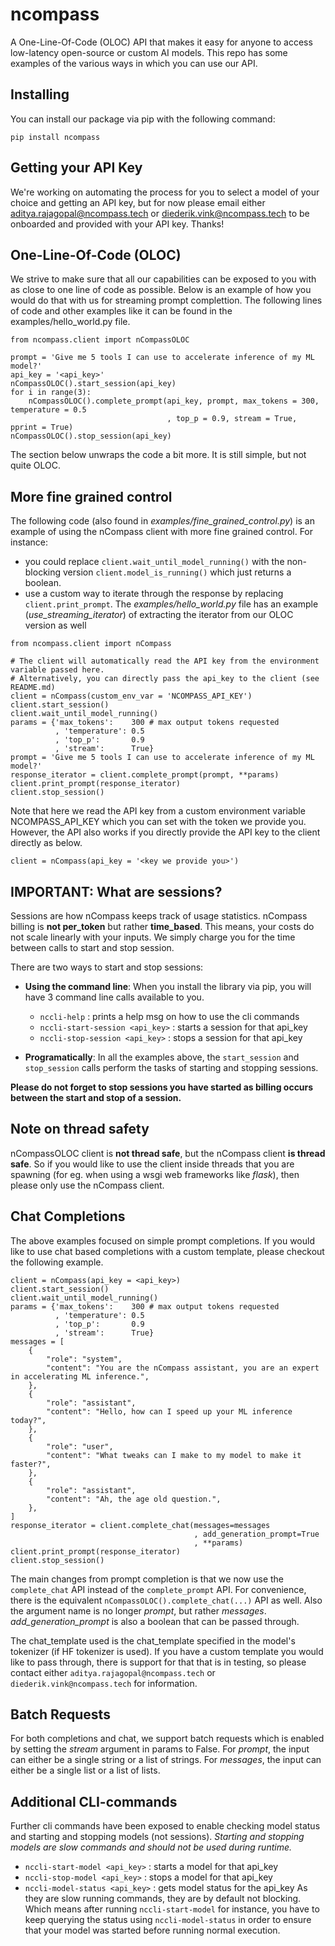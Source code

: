 # ncompass
A One-Line-Of-Code (OLOC) API that makes it easy for anyone to access low-latency open-source or
custom AI models. This repo has some examples of the various ways in which you can use our API. 

## Installing
You can install our package via pip with the following command:  
```
pip install ncompass
```

## Getting your API Key
We're working on automating the process for you to select a model of your choice and getting an API
key, but for now please email either aditya.rajagopal@ncompass.tech or diederik.vink@ncompass.tech to
be onboarded and provided with your API key. Thanks!

## One-Line-Of-Code (OLOC)
We strive to make sure that all our capabilities can be exposed to you with as close to one line
of code as possible. Below is an example of how you would do that with us for streaming prompt 
complettion. The following lines of code and other examples like it can be found in the
examples/hello_world.py file.
```
from ncompass.client import nCompassOLOC

prompt = 'Give me 5 tools I can use to accelerate inference of my ML model?'
api_key = '<api_key>'
nCompassOLOC().start_session(api_key)
for i in range(3):
    nCompassOLOC().complete_prompt(api_key, prompt, max_tokens = 300, temperature = 0.5
                                   , top_p = 0.9, stream = True, pprint = True)
nCompassOLOC().stop_session(api_key)
```
The section below unwraps the code a bit more. It is still simple, but not quite OLOC.

## More fine grained control 
The following code (also found in *examples/fine_grained_control.py*) is an example of using the 
nCompass client with more fine grained control. For instance: 
- you could replace `client.wait_until_model_running()` with the non-blocking version 
  `client.model_is_running()` which just returns a boolean. 
- use a custom way to iterate through the response by replacing `client.print_prompt`. The
  *examples/hello_world.py* file has an example (*use_streaming_iterator*) of extracting the 
  iterator from our OLOC version as well
```
from ncompass.client import nCompass

# The client will automatically read the API key from the environment variable passed here.
# Alternatively, you can directly pass the api_key to the client (see README.md)
client = nCompass(custom_env_var = 'NCOMPASS_API_KEY')
client.start_session()
client.wait_until_model_running()
params = {'max_tokens':    300 # max output tokens requested
          , 'temperature': 0.5
          , 'top_p':       0.9
          , 'stream':      True}
prompt = 'Give me 5 tools I can use to accelerate inference of my ML model?'
response_iterator = client.complete_prompt(prompt, **params)
client.print_prompt(response_iterator)
client.stop_session()
```
Note that here we read the API key from a custom environment variable NCOMPASS_API_KEY which you
can set with the token we provide you. However, the API also works if you directly provide the API
key to the client directly as below.
```
client = nCompass(api_key = '<key we provide you>')
```

## **IMPORTANT:** What are sessions?
Sessions are how nCompass keeps track of usage statistics. nCompass billing is **not per_token** 
but rather **time_based**. This means, your costs do not scale linearly with your inputs. 
We simply charge you for the time between calls to start and stop session. 

There are two ways to start and stop sessions:
- **Using the command line**: When you install the library via pip, you will have 3 command line
  calls available to you. 
  - `nccli-help` : prints a help msg on how to use the cli commands
  - `nccli-start-session <api_key>` : starts a session for that api_key
  - `nccli-stop-session <api_key>` : stops a session for that api_key

- **Programatically**: In all the examples above, the `start_session` and `stop_session` calls
  perform the tasks of starting and stopping sessions.

**Please do not forget to stop sessions you have started as billing occurs between the start and
stop of a session.**

## Note on thread safety
nCompassOLOC client is **not thread safe**, but the nCompass client **is thread safe**. 
So if you would like to use the client inside threads that you are spawning (for eg. when using
a wsgi web frameworks like *flask*), then please only use the nCompass client.

## Chat Completions
The above examples focused on simple prompt completions. If you would like to use chat based
completions with a custom template, please checkout the following example.

```
client = nCompass(api_key = <api_key>)
client.start_session()
client.wait_until_model_running()
params = {'max_tokens':    300 # max output tokens requested
          , 'temperature': 0.5
          , 'top_p':       0.9
          , 'stream':      True}
messages = [
    {
        "role": "system",
        "content": "You are the nCompass assistant, you are an expert in accelerating ML inference.",
    },
    {
        "role": "assistant",
        "content": "Hello, how can I speed up your ML inference today?",
    },
    {
        "role": "user",
        "content": "What tweaks can I make to my model to make it faster?",
    },
    {
        "role": "assistant",
        "content": "Ah, the age old question.",
    },
]
response_iterator = client.complete_chat(messages=messages
                                         , add_generation_prompt=True
                                         , **params)
client.print_prompt(response_iterator)
client.stop_session()
```
The main changes from prompt completion is that we now use the `complete_chat` API instead of the
`complete_prompt` API. For convenience, there is the equivalent `nCompassOLOC().complete_chat(...)`
API as well. Also the argument name is no longer *prompt*, but rather *messages*.
*add_generation_prompt* is also a boolean that can be passed through.

The chat_template used is the chat_template specified in the model's tokenizer (if HF tokenizer is
used). If you have a custom template you would like to pass through, there is support for that 
that is in testing, so please contact either `aditya.rajagopal@ncompass.tech` or
`diederik.vink@ncompass.tech` for information.

## Batch Requests
For both completions and chat, we support batch requests which is enabled by setting the 
*stream* argument in params to False. 
For *prompt*, the input can either be a single string or a list of strings.
For *messages*, the input can either be a single list or a list of lists.

## Additional CLI-commands
Further cli commands have been exposed to enable checking model status and starting and stopping 
models (not sessions). *Starting and stopping models are slow commands and should not be used during 
runtime.*
  - `nccli-start-model <api_key>` : starts a model for that api_key
  - `nccli-stop-model <api_key>` : stops a model for that api_key
  - `nccli-model-status <api_key>` : gets model status for the api_key
As they are slow running commands, they are by default not blocking. Which means after running
`nccli-start-model` for instance, you have to keep querying the status using `nccli-model-status`
in order to ensure that your model was started before running normal execution.


